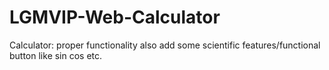 # LGMVIP-Web-Calculator
Calculator: proper functionality also add some scientific features/functional button like sin cos etc. 

